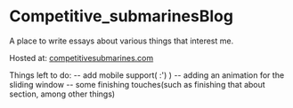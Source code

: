# Competitive_submarinesBlog
A place to write essays about various things that interest me.

Hosted at: [competitivesubmarines.com](https://competitivesubmarines.com/)

Things left to do:   -- add mobile support( :') )
                     -- adding an animation for the sliding window
                     -- some finishing touches(such as finishing that about section, among other things)
